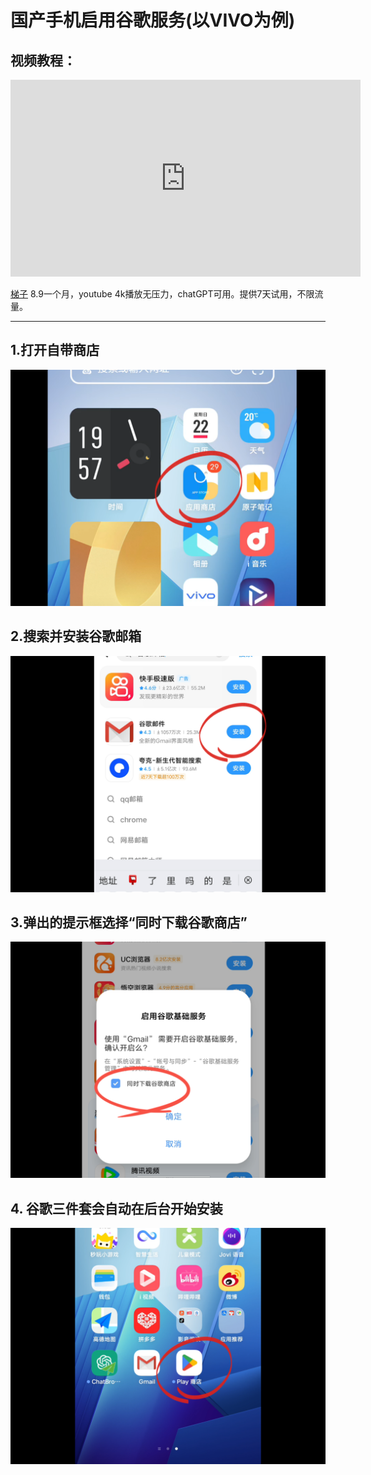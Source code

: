 # 国产手机启用谷歌服务(以VIVO为例)

## 视频教程：

<iframe width="560" height="315" src="https://www.youtube.com/embed/fyEin7lNM18?si=3citU9cobpFJA66S" title="YouTube video player" frameborder="0" allow="accelerometer; autoplay; clipboard-write; encrypted-media; gyroscope; picture-in-picture; web-share" allowfullscreen></iframe>

[梯子](https://manual.chatbrowser.top/sell) 8.9一个月，youtube 4k播放无压力，chatGPT可用。提供7天试用，不限流量。

---

## 1.打开自带商店

![1.png](vivo-imgs/1.png)

## 2.搜索并安装谷歌邮箱

![1.png](vivo-imgs/2.png)

## 3.弹出的提示框选择“同时下载谷歌商店”

![1.png](vivo-imgs/3.png)

## 4. 谷歌三件套会自动在后台开始安装



![1.png](vivo-imgs/4.png)